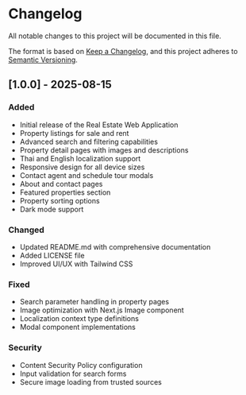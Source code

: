 # Changelog

All notable changes to this project will be documented in this file.

The format is based on [Keep a Changelog](https://keepachangelog.com/en/1.0.0/),
and this project adheres to [Semantic Versioning](https://semver.org/spec/v2.0.0.html).

## [1.0.0] - 2025-08-15

### Added
- Initial release of the Real Estate Web Application
- Property listings for sale and rent
- Advanced search and filtering capabilities
- Property detail pages with images and descriptions
- Thai and English localization support
- Responsive design for all device sizes
- Contact agent and schedule tour modals
- About and contact pages
- Featured properties section
- Property sorting options
- Dark mode support

### Changed
- Updated README.md with comprehensive documentation
- Added LICENSE file
- Improved UI/UX with Tailwind CSS

### Fixed
- Search parameter handling in property pages
- Image optimization with Next.js Image component
- Localization context type definitions
- Modal component implementations

### Security
- Content Security Policy configuration
- Input validation for search forms
- Secure image loading from trusted sources